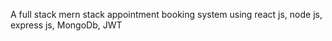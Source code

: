 A full stack mern stack appointment booking system using react js, node js, express js, MongoDb, JWT 